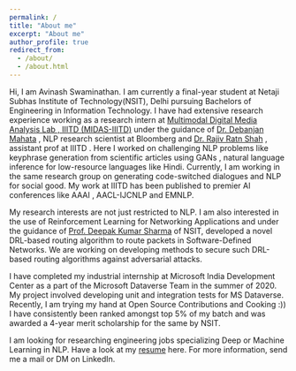 ```yaml
---
permalink: /
title: "About me"
excerpt: "About me"
author_profile: true
redirect_from: 
  - /about/
  - /about.html
---
```



Hi, I am Avinash Swaminathan. I am currently a final-year student at Netaji Subhas Institute of Technology(NSIT), Delhi pursuing Bachelors of Engineering in Information Technology. I have had extensive research experience working as a research intern at [Multimodal Digital Media Analysis Lab , IIITD (MIDAS-IIITD)](http://midas.iiitd.edu.in/) under the guidance of [Dr. Debanjan Mahata](https://sites.google.com/a/ualr.edu/debanjan-mahata/) , NLP research scientist at Bloomberg and [Dr. Rajiv Ratn Shah](https://www.iiitd.ac.in/rajivratn) , assistant prof at IIITD . Here I worked on challenging NLP problems like keyphrase generation from scientific articles using GANs , natural language inference for low-resource languages like Hindi. Currently, I am working in the same research group on generating code-switched dialogues and NLP for social good. My work at IIITD has been published to premier AI conferences like AAAI , AACL-IJCNLP and EMNLP. 

My research interests are not just restricted to NLP. I am also interested in the use of Reinforcement Learning for Networking Applications and under the guidance of [Prof. Deepak Kumar Sharma](https://scholar.google.com/citations?user=TzTXYGcAAAAJ&hl=en) of NSIT, developed a novel DRL-based routing algorithm to route packets in Software-Defined Networks. We are working on developing methods to secure such DRL-based routing algorithms against adversarial attacks. 

I have completed my industrial internship at Microsoft India Development Center as a part of the Microsoft Dataverse Team in the summer of 2020. My project involved developing unit and integration tests for MS Dataverse. Recently, I am trying my hand at Open Source Contributions and Cooking :))
I have consistently been ranked amongst top 5% of my batch and was awarded a 4-year merit scholarship for the same by NSIT. 

I am looking for researching engineering jobs specializing Deep or Machine Learning in NLP. Have a look at my [resume](https://bit.ly/3aRUavf) here. For more information, send me a mail or DM on LinkedIn.

